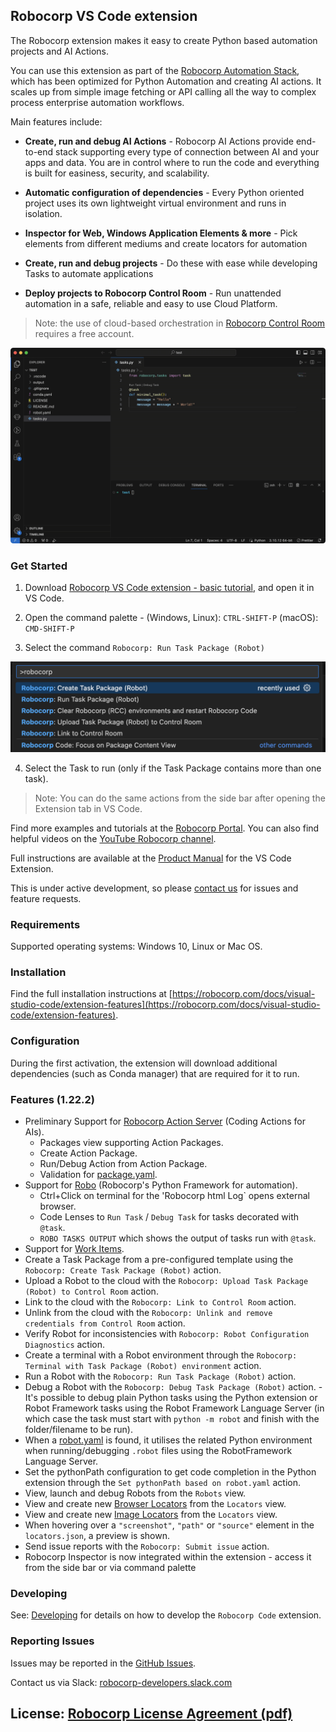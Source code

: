 ## Robocorp VS Code extension

The Robocorp extension makes it easy to create Python based automation projects and AI Actions.

You can use this extension as part of the [Robocorp Automation Stack](https://github.com/robocorp/rcc), which has been optimized for Python Automation and creating AI actions. It scales up from simple image fetching or API calling all the way to complex process enterprise automation workflows.

Main features include:

-   **Create, run and debug AI Actions** - Robocorp AI Actions provide end-to-end stack supporting every type of connection between AI and your apps and data. You are in control where to run the code and everything is built for easiness, security, and scalability. 

-   **Automatic configuration of dependencies** - Every Python oriented project uses its own lightweight virtual environment and runs in isolation.

-   **Inspector for Web, Windows Application Elements & more** - Pick elements from different mediums and create locators for automation

-   **Create, run and debug projects** - Do these with ease while developing Tasks to automate applications

-   **Deploy projects to Robocorp Control Room** - Run unattended automation in a safe, reliable and easy to use Cloud Platform.

> Note: the use of cloud-based orchestration in [Robocorp Control Room](https://cloud.robocorp.com/) requires a free account.

![Example of a Robot running with the extension](https://raw.githubusercontent.com/robocorp/robotframework-lsp/robocorp-code-1.22.3/robocorp-code/images/gif_run.gif)

### Get Started

1. Download [Robocorp VS Code extension - basic tutorial](https://robocorp.com/portal/robot/robocorp/example-vscode-basics), and open it in VS Code.

2. Open the command palette - (Windows, Linux): `CTRL-SHIFT-P` (macOS): `CMD-SHIFT-P`

3. Select the command `Robocorp: Run Task Package (Robot)`

![image of command palette](https://raw.githubusercontent.com/robocorp/robotframework-lsp/robocorp-code-1.22.3/robocorp-code/images/command-palette.png)

4. Select the Task to run (only if the Task Package contains more than one task).

> Note: You can do the same actions from the side bar after opening the Extension tab in VS Code.

Find more examples and tutorials at the [Robocorp Portal](https://robocorp.com/robots/).
You can also find helpful videos on the [YouTube Robocorp channel](https://www.youtube.com/watch?v=FaN7IUA8a0w&list=PLfXJKwwF049Dpl35x7i6sTTvIzlUaMChU).

Full instructions are available at the [Product Manual](https://robocorp.com/docs/product-manuals/robocorp-code) for the VS Code Extension.

This is under active development, so please [contact us](https://robocorp.com/contact-us) for issues and feature requests.

### Requirements

Supported operating systems: Windows 10, Linux or Mac OS.

### Installation

Find the full installation instructions at [https://robocorp.com/docs/visual-studio-code/extension-features](https://robocorp.com/docs/visual-studio-code/extension-features).

### Configuration

During the first activation, the extension will download additional dependencies (such as Conda manager) that are required for it to run.

### Features (1.22.2)

-   Preliminary Support for [Robocorp Action Server](https://github.com/robocorp/robocorp/action_server) (Coding Actions for AIs).
    - Packages view supporting Action Packages.
    - Create Action Package.
    - Run/Debug Action from Action Package.
    - Validation for [package.yaml](https://github.com/robocorp/robocorp/blob/master/action_server/docs/guides/01-package-yaml.md).
-   Support for [Robo](https://github.com/robocorp/robocorp) (Robocorp's Python Framework for automation).
    -   Ctrl+Click on terminal for the 'Robocorp html Log` opens external browser.
    -   Code Lenses to `Run Task` / `Debug Task` for tasks decorated with `@task`.
    -   `ROBO TASKS OUTPUT` which shows the output of tasks run with `@task`.
-   Support for [Work Items](https://robocorp.com/docs/developer-tools/visual-studio-code/extension-features#using-work-items).
-   Create a Task Package from a pre-configured template using the `Robocorp: Create Task Package (Robot)` action.
-   Upload a Robot to the cloud with the `Robocorp: Upload Task Package (Robot) to Control Room` action.
-   Link to the cloud with the `Robocorp: Link to Control Room` action.
-   Unlink from the cloud with the `Robocorp: Unlink and remove credentials from Control Room` action.
-   Verify Robot for inconsistencies with `Robocorp: Robot Configuration Diagnostics` action.
-   Create a terminal with a Robot environment through the `Robocorp: Terminal with Task Package (Robot) environment` action.
-   Run a Robot with the `Robocorp: Run Task Package (Robot)` action.
-   Debug a Robot with the `Robocorp: Debug Task Package (Robot)` action. - It's possible to debug plain Python tasks using the Python extension or Robot Framework tasks using the Robot Framework Language Server (in which case the task must start with `python -m robot` and finish with the folder/filename to be run).
-   When a [robot.yaml](https://robocorp.com/docs/setup/robot-yaml-format) is found, it utilises the related Python environment when running/debugging `.robot` files using the RobotFramework Language Server.
-   Set the pythonPath configuration to get code completion in the Python extension through the `Set pythonPath based on robot.yaml` action.
-   View, launch and debug Robots from the `Robots` view.
-   View and create new [Browser Locators](https://robocorp.com/docs/development-howtos/browser/how-to-find-user-interface-elements-using-locators-in-web-applications) from the `Locators` view.
-   View and create new [Image Locators](https://robocorp.com/docs/product-manuals/robocorp-lab/locating-and-targeting-user-interface-elements-in-robocorp-lab) from the `Locators` view.
-   When hovering over a `"screenshot"`, `"path"` or `"source"` element in the `locators.json`, a preview is shown.
-   Send issue reports with the `Robocorp: Submit issue` action.
-   Robocorp Inspector is now integrated within the extension - access it from the side bar or via command palette

### Developing

See: [Developing](https://github.com/robocorp/robotframework-lsp/blob/HEAD/docs/develop.md) for details on how to develop the `Robocorp Code` extension.

### Reporting Issues

Issues may be reported in the [GitHub Issues](https://github.com/robocorp/robotframework-lsp/issues/new/choose).

Contact us via Slack: [robocorp-developers.slack.com](https://robocorp-developers.slack.com/ssb/redirect)

## License: [Robocorp License Agreement (pdf)](https://cdn.robocorp.com/legal/Robocorp-EULA-v1.0.pdf)
